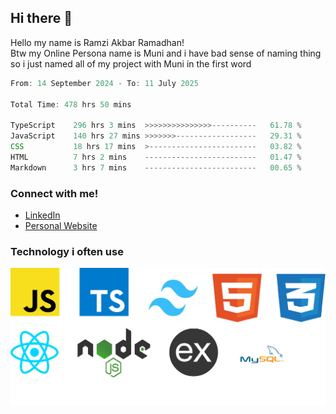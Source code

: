 ## Hi there 👋
Hello my name is Ramzi Akbar Ramadhan!\
Btw my Online Persona name is Muni and i have bad sense of naming thing so i just named all of my project with Muni in the first word
<!--START_SECTION:Muni-->

```Javascript
From: 14 September 2024 - To: 11 July 2025

Total Time: 478 hrs 50 mins

TypeScript    296 hrs 3 mins  >>>>>>>>>>>>>>>----------   61.78 %
JavaScript    140 hrs 27 mins >>>>>>>------------------   29.31 %
CSS           18 hrs 17 mins  >------------------------   03.82 %
HTML          7 hrs 2 mins    -------------------------   01.47 %
Markdown      3 hrs 7 mins    -------------------------   00.65 %
```

<!--END_SECTION:Muni-->
### Connect with me!
* [LinkedIn](https://www.linkedin.com/in/ramzi-akbar-ramadhan-b8b05a243/)
* [Personal Website](https://www.muniporto.my.id/)
### Technology i often use
![Technology List](assets/techlist.png)
